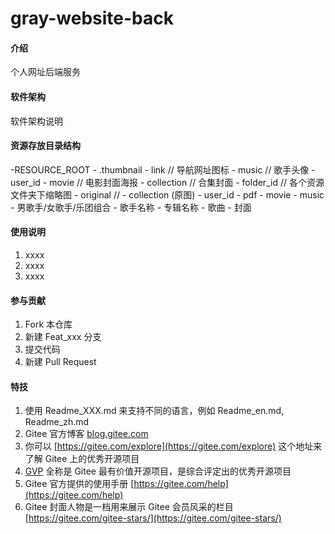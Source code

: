 # gray-website-back

#### 介绍
个人网址后端服务

#### 软件架构
软件架构说明


#### 资源存放目录结构

-RESOURCE_ROOT
    - .thumbnail
        - link // 导航网址图标
        - music // 歌手头像
        - user_id 
            - movie // 电影封面海报
        - collection // 合集封面
        - folder_id // 各个资源文件夹下缩略图
        - original // 
            - collection (原图)
    - user_id
        - pdf
        - movie
    - music
        - 男歌手/女歌手/乐团组合
            - 歌手名称
                - 专辑名称
                    - 歌曲
                    - 封面

#### 使用说明
                
1.  xxxx
2.  xxxx
3.  xxxx

#### 参与贡献

1.  Fork 本仓库
2.  新建 Feat_xxx 分支
3.  提交代码
4.  新建 Pull Request


#### 特技

1.  使用 Readme\_XXX.md 来支持不同的语言，例如 Readme\_en.md, Readme\_zh.md
2.  Gitee 官方博客 [blog.gitee.com](https://blog.gitee.com)
3.  你可以 [https://gitee.com/explore](https://gitee.com/explore) 这个地址来了解 Gitee 上的优秀开源项目
4.  [GVP](https://gitee.com/gvp) 全称是 Gitee 最有价值开源项目，是综合评定出的优秀开源项目
5.  Gitee 官方提供的使用手册 [https://gitee.com/help](https://gitee.com/help)
6.  Gitee 封面人物是一档用来展示 Gitee 会员风采的栏目 [https://gitee.com/gitee-stars/](https://gitee.com/gitee-stars/)

